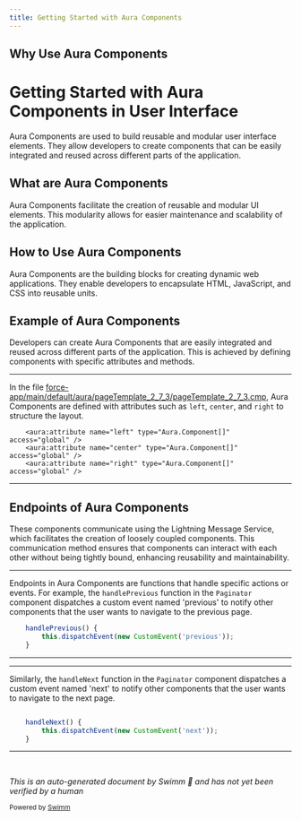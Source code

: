 ```yaml
---
title: Getting Started with Aura Components
---
```

## Why Use Aura Components

# Getting Started with Aura Components in User Interface

Aura Components are used to build reusable and modular user interface elements. They allow developers to create components that can be easily integrated and reused across different parts of the application.

## What are Aura Components

Aura Components facilitate the creation of reusable and modular UI elements. This modularity allows for easier maintenance and scalability of the application.

## How to Use Aura Components

Aura Components are the building blocks for creating dynamic web applications. They enable developers to encapsulate HTML, JavaScript, and CSS into reusable units.

## Example of Aura Components

Developers can create Aura Components that are easily integrated and reused across different parts of the application. This is achieved by defining components with specific attributes and methods.

<SwmSnippet path="/force-app/main/default/aura/pageTemplate_2_7_3/pageTemplate_2_7_3.cmp" line="6">

---

In the file <SwmPath>[force-app/main/default/aura/pageTemplate_2_7_3/pageTemplate_2_7_3.cmp](force-app/main/default/aura/pageTemplate_2_7_3/pageTemplate_2_7_3.cmp)</SwmPath>, Aura Components are defined with attributes such as <SwmToken path="force-app/main/default/aura/pageTemplate_2_7_3/pageTemplate_2_7_3.cmp" pos="6:9:9" line-data="    &lt;aura:attribute name=&quot;left&quot; type=&quot;Aura.Component[]&quot; access=&quot;global&quot; /&gt;">`left`</SwmToken>, <SwmToken path="force-app/main/default/aura/pageTemplate_2_7_3/pageTemplate_2_7_3.cmp" pos="7:9:9" line-data="    &lt;aura:attribute name=&quot;center&quot; type=&quot;Aura.Component[]&quot; access=&quot;global&quot; /&gt;">`center`</SwmToken>, and <SwmToken path="force-app/main/default/aura/pageTemplate_2_7_3/pageTemplate_2_7_3.cmp" pos="8:9:9" line-data="    &lt;aura:attribute name=&quot;right&quot; type=&quot;Aura.Component[]&quot; access=&quot;global&quot; /&gt;">`right`</SwmToken> to structure the layout.

```cmp
    <aura:attribute name="left" type="Aura.Component[]" access="global" />
    <aura:attribute name="center" type="Aura.Component[]" access="global" />
    <aura:attribute name="right" type="Aura.Component[]" access="global" />
```

---

</SwmSnippet>

## Endpoints of Aura Components

These components communicate using the Lightning Message Service, which facilitates the creation of loosely coupled components. This communication method ensures that components can interact with each other without being tightly bound, enhancing reusability and maintainability.

<SwmSnippet path="/force-app/main/default/lwc/paginator/paginator.js" line="15">

---

Endpoints in Aura Components are functions that handle specific actions or events. For example, the <SwmToken path="force-app/main/default/lwc/paginator/paginator.js" pos="15:1:1" line-data="    handlePrevious() {">`handlePrevious`</SwmToken> function in the <SwmToken path="force-app/main/default/lwc/paginator/paginator.js" pos="5:6:6" line-data="export default class Paginator extends LightningElement {">`Paginator`</SwmToken> component dispatches a custom event named 'previous' to notify other components that the user wants to navigate to the previous page.

```javascript
    handlePrevious() {
        this.dispatchEvent(new CustomEvent('previous'));
    }
```

---

</SwmSnippet>

<SwmSnippet path="/force-app/main/default/lwc/paginator/paginator.js" line="18">

---

Similarly, the <SwmToken path="force-app/main/default/lwc/paginator/paginator.js" pos="19:1:1" line-data="    handleNext() {">`handleNext`</SwmToken> function in the <SwmToken path="force-app/main/default/lwc/paginator/paginator.js" pos="5:6:6" line-data="export default class Paginator extends LightningElement {">`Paginator`</SwmToken> component dispatches a custom event named 'next' to notify other components that the user wants to navigate to the next page.

```javascript

    handleNext() {
        this.dispatchEvent(new CustomEvent('next'));
    }
```

---

</SwmSnippet>

&nbsp;

*This is an auto-generated document by Swimm 🌊 and has not yet been verified by a human*

<SwmMeta version="3.0.0" repo-id="Z2l0aHViJTNBJTNBZHJlYW1ob3VzZS1sd2MlM0ElM0FTd2ltbS1EZW1v" repo-name="dreamhouse-lwc"><sup>Powered by [Swimm](/)</sup></SwmMeta>
